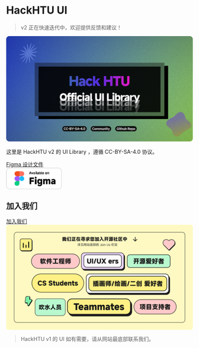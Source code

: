 # HackHTU UI

> v2 正在快速迭代中，欢迎提供反馈和建议！

![封面](public/Cover.png)

这里是 HackHTU v2 的 UI Library ，遵循 CC-BY-SA-4.0 协议。


<a href="https://www.figma.com/design/dg892ShubXBBfJQ8PANbMk/UI?node-id=0-1&t=voNFXUZztkQaqr5C-1">
 Figma 设计文件 <br>
 <img src="public/Badge.png" width="150" alt="Figma Design" align=center />
</a>

## 加入我们

<a href="https://github.com/HackHTU">
 加入我们 <br>
 <img src="public/JoinUs.png" alt="Figma Design" align=center />
</a>


> HackHTU v1 的 UI 如有需要，请从网站最底部联系我们。


